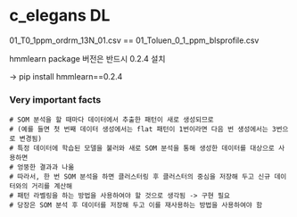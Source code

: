 # c_elegans DL
01_T0_1ppm_ordrm_13N_01.csv == 01_Toluen_0_1_ppm_blsprofile.csv

hmmlearn package 버전은 반드시 0.2.4 설치

-> pip install hmmlearn==0.2.4

### Very important facts ###
	# SOM 분석을 할 때마다 데이터에서 추출한 패턴이 새로 생성되므로
	# (예를 들면 첫 번째 데이터 생성에서는 flat 패턴이 1번이라면 다음 번 생성에서는 3번으로 변경됨) 
	# 특정 데이터에 학습된 모델을 불러와 새로 SOM 분석을 통해 생성한 데이터를 대상으로 사용하면 
	# 엉뚱한 결과과 나옮
	# 따라서, 한 번 SOM 분석을 하면 클러스터링 후 클러스터의 중심을 저장해 두고 신규 데이터와의 거리를 계산해
	# 패턴 라벨링을 하는 방법을 사용하여야 할 것으로 생각됨 -> 구현 필요
	# 당장은 SOM 분석 후 데이터를 저장해 두고 이를 재사용하는 방법을 사용하여야 함
